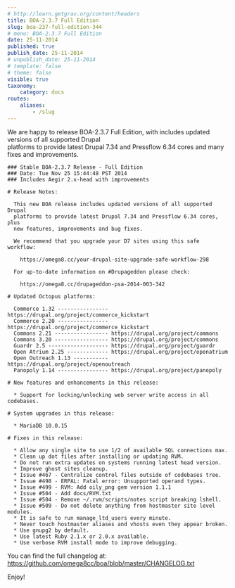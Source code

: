 ```yaml
---
# http://learn.getgrav.org/content/headers
title: BOA-2.3.7 Full Edition
slug: boa-237-full-edition-344
# menu: BOA-2.3.7 Full Edition
date: 25-11-2014
published: true
publish_date: 25-11-2014
# unpublish_date: 25-11-2014
# template: false
# theme: false
visible: true
taxonomy:
    category: docs
routes:
    aliases:
        - /slug
---
```


 We are happy to release BOA-2.3.7 Full Edition, with includes updated versions of all supported Drupal  
 platforms to provide latest Drupal 7.34 and Pressflow 6.34 cores and many fixes and improvements.

 
    ### Stable BOA-2.3.7 Release - Full Edition
    ### Date: Tue Nov 25 15:44:48 PST 2014
    ### Includes Aegir 2.x-head with improvements
    
    # Release Notes:
    
      This new BOA release includes updated versions of all supported Drupal
      platforms to provide latest Drupal 7.34 and Pressflow 6.34 cores, plus
      new features, improvements and bug fixes.
    
      We recommend that you upgrade your D7 sites using this safe workflow:
    
        https://omega8.cc/your-drupal-site-upgrade-safe-workflow-298
    
      For up-to-date information on #Drupageddon please check:
    
        https://omega8.cc/drupageddon-psa-2014-003-342
    
    # Updated Octopus platforms:
    
      Commerce 1.32 ---------------- https://drupal.org/project/commerce_kickstart
      Commerce 2.20 ---------------- https://drupal.org/project/commerce_kickstart
      Commons 2.21 ----------------- https://drupal.org/project/commons
      Commons 3.20 ----------------- https://drupal.org/project/commons
      Guardr 2.5 ------------------- https://drupal.org/project/guardr
      Open Atrium 2.25 ------------- https://drupal.org/project/openatrium
      Open Outreach 1.13 ----------- https://drupal.org/project/openoutreach
      Panopoly 1.14 ---------------- https://drupal.org/project/panopoly
    
    # New features and enhancements in this release:
    
      * Support for locking/unlocking web server write access in all codebases.
    
    # System upgrades in this release:
    
      * MariaDB 10.0.15
    
    # Fixes in this release:
    
      * Allow any single site to use 1/2 of available SQL connections max.
      * Clean up dot files after installing or updating RVM.
      * Do not run extra updates on systems running latest head version.
      * Improve ghost sites cleanup.
      * Issue #467 - Centralize control files outside of codebases tree.
      * Issue #498 - ERPAL: Fatal error: Unsupported operand types.
      * Issue #499 - RVM: Add oily_png gem version 1.1.1
      * Issue #504 - Add docs/RVM.txt
      * Issue #504 - Remove ~/.rvm/scripts/notes script breaking lshell.
      * Issue #509 - Do not delete anything from hostmaster site level modules.
      * It is safe to run manage_ltd_users every minute.
      * Never touch hostmaster aliases and vhosts even they appear broken.
      * Use gnupg2 by default.
      * Use latest Ruby 2.1.x or 2.0.x available.
      * Use verbose RVM install mode to improve debugging.


 You can find the full changelog at: https://github.com/omega8cc/boa/blob/master/CHANGELOG.txt

Enjoy!